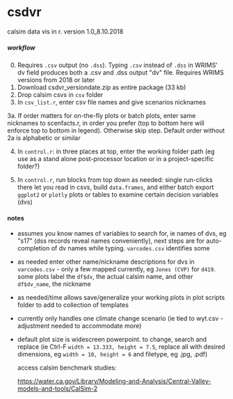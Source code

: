 # csdvr
 calsim data vis in r. version 1.0_8.10.2018
 
##### workflow #####

0. Requires `.csv` output (no `.dss`). Typing `.csv` instead of `.dss` in WRIMS' dv field produces both a .csv and .dss output "dv" file. Requires WRIMS
   versions from 2018 or later
1. Download csdvr_versiondate.zip as entire package (33 kb) 
3. Drop calsim csvs in `csv` folder
2. In `csv_list.r`, enter csv file names and give scenarios nicknames

3a.  If order matters for on-the-fly plots or batch plots, enter same nicknames to scenfacts.r, in order you prefer (top to bottom here will enforce top to bottom in legend). Otherwise skip step.  Default order without 2a is alphabetic or similar

4. In `control.r`: in three places at top, enter the working folder path (eg use as a stand alone post-processor location or in a project-specific folder?)

5. In `control.r`, run blocks from top down as needed: single run-clicks there let you read in csvs, build `data.frames`, and either batch export `ggplot2` or `plotly` plots or tables to examine certain decision variables (dvs)

#### notes #####
- assumes you know names of variables to search for, ie names of dvs, eg "s17" (dss records reveal names conveniently), next steps are for auto-completion of dv names while typing. `varcodes.csv` identifies some
- as needed enter other name/nickname descriptions for dvs in `varcodes.csv` - only a few mapped currently, eg `Jones (CVP)` for `d419`. some plots label the `df$dv`, the actual calsim name, and other `df$dv_name`, the nickname
- as needed/time allows save/generalize your working plots in plot scripts folder to add to collection of templates
- currently only handles one climate change scenario (ie tied to wyt.csv - adjustment needed to accommodate more)
- default plot size is widescreen powerpoint. to change, search and replace (ie Ctrl-F `width = 13.333, height = 7.5`, replace all with 
  desired dimensions, eg `width = 10, height = 6` and filetype, eg .jpg, .pdf)
  
  access calsim benchmark studies:
  
  https://water.ca.gov/Library/Modeling-and-Analysis/Central-Valley-models-and-tools/CalSim-2

